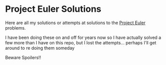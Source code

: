 # Project Euler Solutions

Here are all my solutions or attempts at solutions to the
[Project Euler](https://projecteuler.net) problems.

I have been doing these on and off for years now so I have actually solved a
few more than I have on this repo, but I lost the attempts... perhaps I'll get
around to re doing them someday

Beware Spoilers!!
